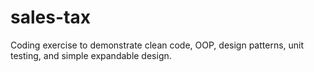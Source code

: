 # sales-tax
Coding exercise to demonstrate clean code, OOP, design patterns, unit testing, and simple expandable design.
